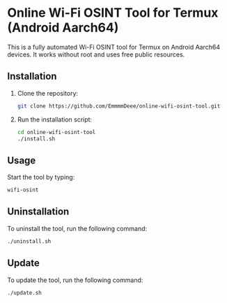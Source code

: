 # Online Wi-Fi OSINT Tool for Termux (Android Aarch64)

This is a fully automated Wi-Fi OSINT tool for Termux on Android Aarch64 devices. It works without root and uses free public resources.

## Installation

1. Clone the repository:
   ```bash
   git clone https://github.com/EmmmmDeee/online-wifi-osint-tool.git
   ```
2. Run the installation script:
   ```bash
   cd online-wifi-osint-tool
   ./install.sh
   ```

## Usage

Start the tool by typing:
```bash
wifi-osint
```

## Uninstallation

To uninstall the tool, run the following command:
```bash
./uninstall.sh
```

## Update

To update the tool, run the following command:
```bash
./update.sh
```
